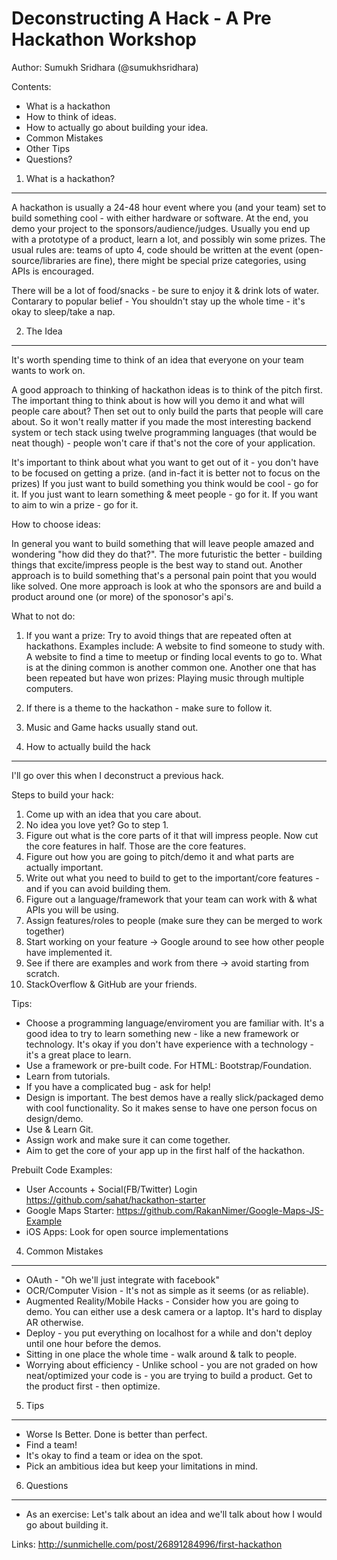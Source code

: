 Deconstructing A Hack - A Pre Hackathon Workshop
=================
Author: Sumukh Sridhara (@sumukhsridhara)

Contents:
- What is a hackathon 
- How to think of ideas.
- How to actually go about building your idea.
- Common Mistakes
- Other Tips
- Questions?


1. What is a hackathon?
-----------------------
A hackathon is usually a 24-48 hour event where you (and your team) set to build something cool - with either hardware or software. At the end, you demo your project to the sponsors/audience/judges. Usually you end up with a prototype of a product, learn a lot, and possibly win some prizes. The usual rules are: teams of upto 4, code should be written at the event (open-source/libraries are fine), there might be special prize categories, using APIs is encouraged.

There will be a lot of food/snacks - be sure to enjoy it & drink lots of water. Contarary to popular belief - You shouldn't stay up the whole time - it's okay to sleep/take a nap. 

2. The Idea
------------------------
It's worth spending time to think of an idea that everyone on your team wants to work on. 

A good approach to thinking of hackathon ideas is to think of the pitch first. The important thing to think about is how will you demo it and what will people care about? Then set out to only build the parts that people will care about. So it won't really matter if you made the most interesting backend system or tech stack using twelve programming languages (that would be neat though) - people won't care if that's not the core of your application. 

It's important to think about what you want to get out of it - you don't have to be focused on getting a prize.  (and in-fact it is better not to focus on the prizes)
If you just want to build something you think would be cool - go for it. If you just want to learn something & meet people - go for it. If you want to aim to win a prize - go for it. 

How to choose ideas:

In general you want to build something that will leave people amazed and wondering "how did they do that?". The more futuristic the better - building things that excite/impress people is the best way to stand out. 
Another approach is to build something that's a personal pain point that you would like solved. 
One more approach is look at who the sponsors are and build a product around one (or more) of the sponosor's api's. 

What to not do: 
 1. If you want a prize: Try to avoid things that are repeated often at hackathons. 
Examples include: A website to find someone to study with. A website to find a time to meetup or finding local events to go to. What is at the dining common is another common one. Another one that has been repeated but have won prizes: Playing music through multiple computers. 

 2. If there is a theme to the hackathon - make sure to follow it.
 3. Music and Game hacks usually stand out.


3. How to actually build the hack
--------------------

I'll go over this when I deconstruct a previous hack.

Steps to build your hack:
1. Come up with an idea that you care about.
2. No idea you love yet? Go to step 1. 
3. Figure out what is the core parts of it that will impress people. Now cut the core features in half. Those are the core features.
5. Figure out how you are going to pitch/demo it and what parts are actually important. 
6. Write out what you need to build to get to the important/core features - and if you can avoid building them. 
7. Figure out a language/framework that your team can work with & what APIs you will be using. 
8. Assign features/roles to people (make sure they can be merged to work together)
9. Start working on your feature -> Google around to see how other people have implemented it. 
10. See if there are examples and work from there -> avoid starting from scratch. 
11. StackOverflow & GitHub are your friends. 

Tips:
- Choose a programming language/enviroment you are familiar with. It's a good idea to try to learn something new - like a new framework or technology. It's okay if you don't have experience with a technology - it's a great place to learn. 
- Use a framework or pre-built code. For HTML: Bootstrap/Foundation. 
- Learn from tutorials. 
- If you have a complicated bug - ask for help! 
- Design is important. The best demos have a really slick/packaged demo with cool functionality. So it makes sense to have one person focus on design/demo. 
- Use & Learn Git.
- Assign work and make sure it can come together.
- Aim to get the core of your app up in the first half of the hackathon. 

Prebuilt Code Examples:
- User Accounts + Social(FB/Twitter) Login  https://github.com/sahat/hackathon-starter
- Google Maps Starter: https://github.com/RakanNimer/Google-Maps-JS-Example
- iOS Apps: Look for open source implementations


4. Common Mistakes
--------------------
- OAuth - "Oh we'll just integrate with facebook" 
- OCR/Computer Vision - It's not as simple as it seems (or as reliable). 
- Augmented Reality/Mobile Hacks - Consider how you are going to demo. You can either use a desk camera or a laptop. It's hard to display AR otherwise. 
- Deploy - you put everything on localhost for a while and don't deploy until one hour before the demos.
- Sitting in one place the whole time - walk around & talk to people. 
- Worrying about efficiency - Unlike school - you are not graded on how neat/optimized your code is - you are trying to build a product. Get to the product first - then optimize. 

5. Tips
-------------------
- Worse Is Better. Done is better than perfect. 
- Find a team! 
- It's okay to find a team or idea on the spot. 
- Pick an ambitious idea but keep your limitations in mind.

6. Questions
-------------------
- As an exercise: Let's talk about an idea and we'll talk about how I would go about building it. 


Links:
http://sunmichelle.com/post/26891284996/first-hackathon
